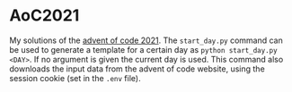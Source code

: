 # AoC2021
My solutions of the [advent of code 2021](https://adventofcode.com/2021). The `start_day.py` command can be used to generate a template for a certain day as
`python start_day.py <DAY>`. If no argument is given the current day is used. This command also downloads the input data from the advent of code website, using the session cookie (set in the `.env` file).
